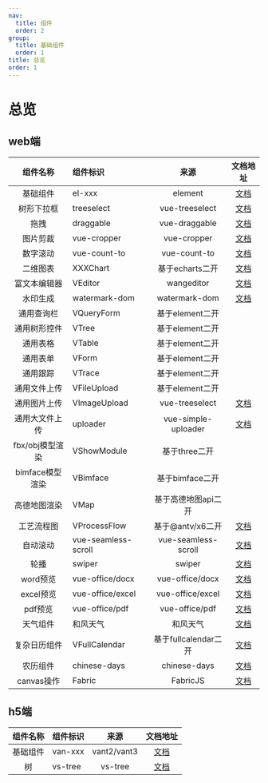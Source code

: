 ```yaml
---
nav:
  title: 组件
  order: 2
group:
  title: 基础组件
  order: 1
title: 总览
order: 1
---
```


# 总览

## web端

|    组件名称     | 组件标识                                          |  来源   | 文档地址 | 
| :------------: | :-------------------------------------------- | :-----: | :------: | 
|    基础组件     | el-xxx |  element  |   [文档](https://element.eleme.cn/#/zh-CN/component/installation)   |
|    树形下拉框     | treeselect |  vue-treeselect  |   [文档](https://www.javasoho.com/vuetreeselect/index_cn.html)   | 
|    拖拽     | draggable |  vue-draggable  |   [文档](https://www.itxst.com/vue-draggable/tutorial.html)   | 
|    图片剪裁     | vue-cropper |  vue-cropper  |   [文档](http://github.xyxiao.cn/vue-cropper/)   | 
|    数字滚动     | vue-count-to | vue-count-to  |   [文档](https://github.com/PanJiaChen/vue-countTo)   | 
|    二维图表     | XXXChart |  基于echarts二开  |   [文档](https://echarts.apache.org/examples/zh/index.html)   | 
|    富文本编辑器     | VEditor |  wangeditor  |   [文档](https://www.wangeditor.com/v5/for-frame.html)   | 
|    水印生成     | watermark-dom |  watermark-dom  |   [文档](https://github.com/saucxs/watermark-dom)   | 
|    通用查询栏     | VQueryForm |  基于element二开  |      | 
|    通用树形控件     | VTree |  基于element二开  |      | 
|    通用表格     | VTable |  基于element二开  |     | 
|    通用表单     | VForm |  基于element二开  |      | 
|    通用跟踪     | VTrace |  基于element二开  |      | 
|    通用文件上传     | VFileUpload |  基于element二开  |      | 
|    通用图片上传     | VImageUpload |  vue-treeselect  |   [文档](https://www.javasoho.com/vuetreeselect/index_cn.html)   | 
|    通用大文件上传     | uploader |  vue-simple-uploader  |   [文档](https://github.com/simple-uploader/vue-uploader)   | 
|    fbx/obj模型渲染     | VShowModule |  基于three二开  |      | 
|    bimface模型渲染     | VBimface |  基于bimface二开  |      | 
|    高德地图渲染     | VMap |  基于高德地图api二开  |      | 
|    工艺流程图     | VProcessFlow |  基于@antv/x6二开  |   [文档](https://x6.antv.vision/zh/docs/tutorial/getting-started)   | 
|    自动滚动     | vue-seamless-scroll |  vue-seamless-scroll  |   [文档](https://chenxuan0000.github.io/vue-seamless-scroll/zh/)   | 
|    轮播     | swiper |  swiper  |    [文档](https://www.swiper.com.cn/index.html)  | 
|    word预览     | vue-office/docx |  vue-office/docx  |   [文档](https://github.com/501351981/vue-office)    | 
|    excel预览     | vue-office/excel |  vue-office/excel  |  [文档](https://github.com/501351981/vue-office)     | 
|    pdf预览     | vue-office/pdf |  vue-office/pdf  |   [文档](https://github.com/501351981/vue-office)    | 
|    天气组件     | 和风天气 |  和风天气  |   [文档](https://dev.qweather.com/docs/start)    | 
|    复杂日历组件     | VFullCalendar | 基于fullcalendar二开  |   [文档](https://fullcalendar.io/)    | 
|    农历组件     | chinese-days |  chinese-days  |   [文档](https://github.com/vsme/chinese-days/tree/main)    | 
|    canvas操作   | Fabric |  FabricJS  |   [文档](https://fabricjs.cc/docs/)    | 


## h5端

|    组件名称     | 组件标识                                          |  来源   | 文档地址 | 
| :------------: | :-------------------------------------------- | :-----: | :------: | 
|    基础组件     | van-xxx | vant2/vant3  |   [文档](https://vant-ui.github.io/vant/v2/)    | 
|    树     | vs-tree |  vs-tree  |   [文档](https://github.com/yangjingyu/vs-tree)    | 